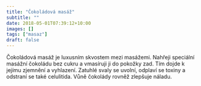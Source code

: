 ```yaml
---
title: "Čokoládová masáž"
subtitle: ""
date: 2018-05-01T07:39:12+10:00
images: []
tags: ["masaz"]
draft: false
---
```

Čokoládová masáž je luxusním skvostem mezi masážemi. Nahřeji speciální masážní čokoládu bez cukru a vmasíruji ji do pokožky zad. Tím dojde k jejímu zjemnění a vyhlazení. Zatuhlé svaly se uvolní, odplaví se toxiny a odstraní se také celulitida. Vůně čokolády rovněž zlepšuje náladu.